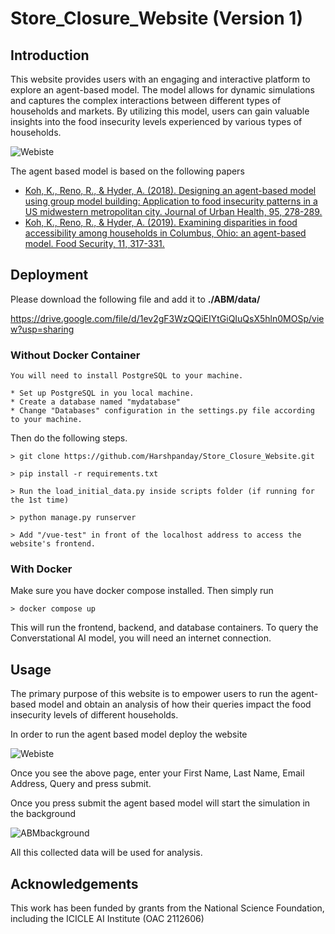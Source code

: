 # Store_Closure_Website (Version 1)
## Introduction

This website provides users with an engaging and interactive platform to explore an agent-based model. The model allows for dynamic simulations and captures the complex interactions between different types of households and markets. By utilizing this model, users can gain valuable insights into the food insecurity levels experienced by various types of households. 

![Webiste](Webiste.png)

The agent based model is based on the following papers

 - [Koh, K., Reno, R., & Hyder, A. (2018). Designing an agent-based model using group model building: Application to food insecurity patterns in a US midwestern metropolitan city. Journal of Urban Health, 95, 278-289.](https://link.springer.com/article/10.1007/s11524-018-0230-1)
 - [Koh, K., Reno, R., & Hyder, A. (2019). Examining disparities in food accessibility among households in Columbus, Ohio: an agent-based model. Food Security, 11, 317-331.](https://link.springer.com/article/10.1007/s12571-019-00900-7)


## Deployment

Please download the following file and add it to **./ABM/data/** 

https://drive.google.com/file/d/1ev2gF3WzQQiEIYtGiQIuQsX5hln0MOSp/view?usp=sharing 

### Without Docker Container

```
You will need to install PostgreSQL to your machine.

* Set up PostgreSQL in you local machine.
* Create a database named "mydatabase"
* Change "Databases" configuration in the settings.py file according to your machine.
```

Then do the following steps.
```
> git clone https://github.com/Harshpanday/Store_Closure_Website.git

> pip install -r requirements.txt

> Run the load_initial_data.py inside scripts folder (if running for the 1st time)

> python manage.py runserver

> Add "/vue-test" in front of the localhost address to access the website's frontend.
```
### With Docker
Make sure you have docker compose installed.
Then simply run
```
> docker compose up

```
This will run the frontend, backend, and database containers.
To query the Converstational AI model, you will need an internet connection.



## Usage
The primary purpose of this website is to empower users to run the agent-based model and obtain an  analysis of how their queries impact the food insecurity levels of different households.

In order to run the agent based model deploy the website 

![Webiste](Webiste.png)

Once you see the above page, enter your First Name, Last Name, Email Address, Query and press submit.

Once you press submit the agent based model will start the simulation in the background 

![ABMbackground](ABMbackground.jpg)

All this collected data will be used for analysis.


## Acknowledgements
This work has been funded by grants from the National Science Foundation, including the ICICLE AI Institute (OAC 2112606)
